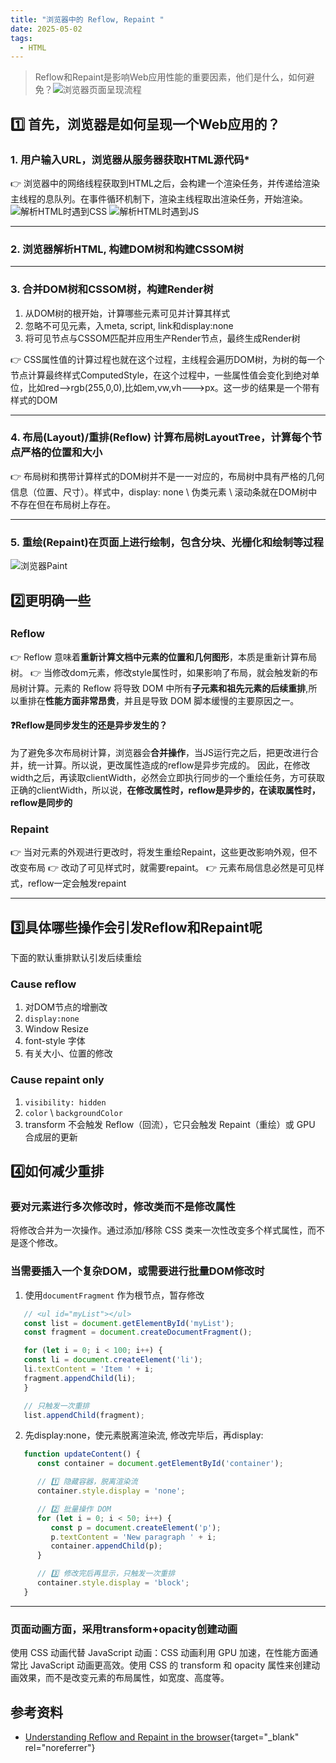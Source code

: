```yaml
---
title: "浏览器中的 Reflow, Repaint "
date: 2025-05-02
tags:
  - HTML
---
```


> Reflow和Repaint是影响Web应用性能的重要因素，他们是什么，如何避免？![浏览器页面呈现流程](../../assets/edgeshow.png)


## 1️⃣ 首先，浏览器是如何呈现一个Web应用的？

### 1. 用户输入URL，浏览器从服务器获取HTML源代码*
  
   👉 浏览器中的网络线程获取到HTML之后，会构建一个渲染任务，并传递给渲染主线程的息队列。在事件循环机制下，渲染主线程取出渲染任务，开始渲染。  
  ![解析HTML时遇到CSS](../../assets/findcss.png)
  ![解析HTML时遇到JS](../../assets/findjs.png)
   
---
### 2. 浏览器解析HTML,  构建DOM树和构建CSSOM树

---
### 3. 合并DOM树和CSSOM树，构建Render树
   1. 从DOM树的根开始，计算哪些元素可见并计算其样式  
   2. 忽略不可见元素，入meta, script, link和display:none  
   3. 将可见节点与CSSOM匹配并应用生产Render节点，最终生成Render树  
   
   👉 CSS属性值的计算过程也就在这个过程，主线程会遍历DOM树，为树的每一个节点计算最终样式ComputedStyle，在这个过程中，一些属性值会变化到绝对单位，比如red-->rgb(255,0,0),比如em,vw,vh--->px。这一步的结果是一个带有样式的DOM

---
### 4. 布局(**Layout**)/重排(**Reflow**) 计算布局树LayoutTree，计算每个节点严格的位置和大小

   👉 布局树和携带计算样式的DOM树并不是一一对应的，布局树中具有严格的几何信息（位置、尺寸）。样式中，display: none \ 伪类元素 \ 滚动条就在DOM树中不存在但在布局树上存在。

---
### 5. 重绘(**Repaint**)在页面上进行绘制，包含分块、光栅化和绘制等过程

   ![浏览器Paint](../../assets/edgedraw.png)



## 2️⃣更明确一些

### Reflow
👉 Reflow 意味着**重新计算文档中元素的位置和几何图形**，本质是重新计算布局树。
👉 当修改dom元素，修改style属性时，如果影响了布局，就会触发新的布局树计算。元素的 Reflow 将导致 DOM 中所有**子元素和祖先元素的后续重排**,所以重排在**性能方面非常昂贵**，并且是导致 DOM 脚本缓慢的主要原因之一。


#### ❓Reflow是同步发生的还是异步发生的？
为了避免多次布局树计算，浏览器会**合并操作**，当JS运行完之后，把更改进行合并，统一计算。所以说，更改属性造成的reflow是异步完成的。
因此，在修改width之后，再读取clientWidth，必然会立即执行同步的一个重绘任务，方可获取正确的clientWidth，所以说，**在修改属性时，reflow是异步的，在读取属性时，reflow是同步的**


### Repaint
👉 当对元素的外观进行更改时，将发生重绘Repaint，这些更改影响外观，但不改变布局
👉 改动了可见样式时，就需要repaint。
👉 元素布局信息必然是可见样式，reflow一定会触发repaint

---

## 3️⃣具体哪些操作会引发Reflow和Repaint呢
下面的默认重排默认引发后续重绘   

### Cause reflow
1. 对DOM节点的增删改 
2. `display:none`
3. Window Resize
4. font-style 字体
5. 有关大小、位置的修改

### Cause repaint only
1. `visibility: hidden`
2. `color` \ `backgroundColor` 
3. transform 不会触发 Reflow（回流），它只会触发 Repaint（重绘）或 GPU 合成层的更新


## 4️⃣如何减少重排

### 要对元素进行多次修改时，修改类而不是修改属性
将修改合并为一次操作。通过添加/移除 CSS 类来一次性改变多个样式属性，而不是逐个修改。

### 当需要插入一个复杂DOM，或需要进行批量DOM修改时
   1. 使用`documentFragment` 作为根节点，暂存修改
   ```js
      // <ul id="myList"></ul>
      const list = document.getElementById('myList');
      const fragment = document.createDocumentFragment();

      for (let i = 0; i < 100; i++) {
      const li = document.createElement('li');
      li.textContent = 'Item ' + i;
      fragment.appendChild(li);
      }

      // 只触发一次重排
      list.appendChild(fragment);
   ```

   2. 先display:none，使元素脱离渲染流, 修改完毕后，再display:
   ```js
      function updateContent() {
         const container = document.getElementById('container');

         // 1️⃣ 隐藏容器，脱离渲染流
         container.style.display = 'none';

         // 2️⃣ 批量操作 DOM
         for (let i = 0; i < 50; i++) {
            const p = document.createElement('p');
            p.textContent = 'New paragraph ' + i;
            container.appendChild(p);
         }

         // 3️⃣ 修改完后再显示，只触发一次重排
         container.style.display = 'block';
      }
   ```
---

### 页面动画方面，采用transform+opacity创建动画
使用 CSS 动画代替 JavaScript 动画：CSS 动画利用 GPU 加速，在性能方面通常比 JavaScript 动画更高效。使用 CSS 的 transform 和 opacity 属性来创建动画效果，而不是改变元素的布局属性，如宽度、高度等。



## 参考资料
- [Understanding Reflow and Repaint in the browser](https://dev.to/gopal1996/understanding-reflow-and-repaint-in-the-browser-1jbg){target="_blank" rel="noreferrer"}

